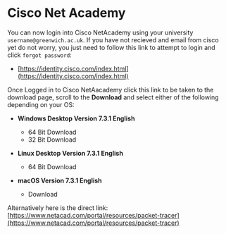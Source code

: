 # Cisco Net Academy

You can now  login into  Cisco NetAcademy  using your university `username@greenwich.ac.uk`. If you have not recieved and email from cisco yet do not worry, you just need to follow this link to attempt to login and click `forgot password`:
    
- [https://identity.cisco.com/index.html](https://identity.cisco.com/index.html)


Once Logged in to Cisco NetAacademy click this link to be taken to the download page, scroll to the **Download** and select either of the following depending on your OS:

- **Windows Desktop Version 7.3.1 English**    
    - 64 Bit Download
    - 32 Bit Download

- **Linux Desktop Version 7.3.1 English**
    - 64 Bit Download
    
- **macOS Version 7.3.1 English**
    - Download
    
Alternatively here is the direct link: [https://www.netacad.com/portal/resources/packet-tracer](https://www.netacad.com/portal/resources/packet-tracer)